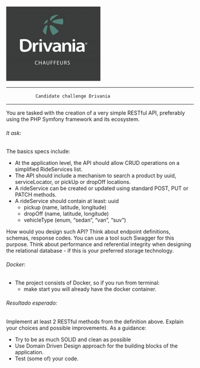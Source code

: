 ![Image description](public/img/logo.jpg)

------------------------------------------------------
               Candidate challenge Drivania                   
------------------------------------------------------

You are tasked with the creation of a very simple RESTful API, preferably using the PHP Symfony
framework and its ecosystem.

###### It ask:
The basics specs include:
- At the application level, the API should allow CRUD operations on a simplified RideServices
list.
- The API should include a mechanism to search a product by uuid, serviceLocator, or pickUp
or dropOff locations.
- A rideService can be created or updated using standard POST, PUT or PATCH methods.
- A rideService should contain at least:
uuid
  - pickup (name, latitude, longitude)
  - dropOff (name, latitude, longitude)
  - vehicleType (enum, “sedan”, “van”, “suv”)

How would you design such API? Think about endpoint definitions, schemas, response codes. You
can use a tool such Swagger for this purpose. Think about performance and referential integrity
when designing the relational database - if this is your preferred storage technology.

###### Docker:        
- The project consists of Docker, so if you run from terminal:
    - make start you will already have the docker container.

###### Resultado esperado:

Implement at least 2 RESTful methods from the definition above. Explain your choices and possible
improvements. As a guidance:
- Try to be as much SOLID and clean as possible
- Use Domain Driven Design approach for the building blocks of the application. 
- Test (some of) your code.
